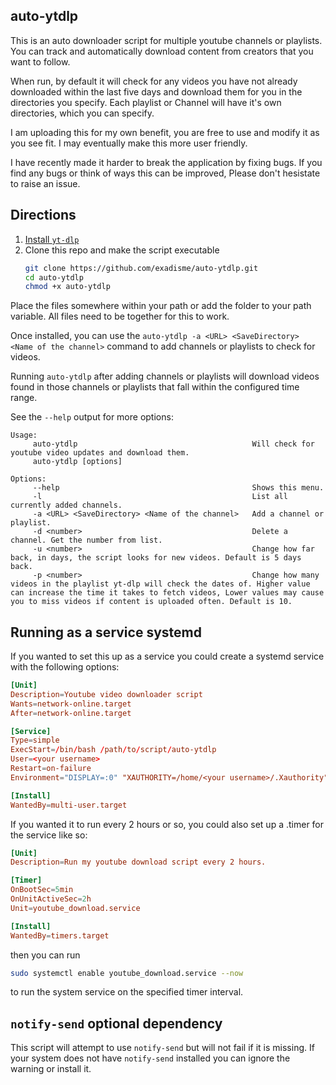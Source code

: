 ## auto-ytdlp

This is an auto downloader script for multiple youtube channels or playlists.
You can track and automatically download content from creators that you want to follow.

When run, by default it will check for any videos you have not already downloaded within the last five days and download them for you in the directories you specify. Each playlist or Channel will have it's own directories, which you can specify.

I am uploading this for my own benefit, you are free to use and modify it as you see fit.
I may eventually make this more user friendly.

I have recently made it harder to break the application by fixing bugs. If you find any bugs or think of ways this can be improved, Please don't hesistate to raise an issue.

## Directions

1. [Install `yt-dlp`](https://github.com/yt-dlp/yt-dlp#installation)
2. Clone this repo and make the script executable
   ```sh
   git clone https://github.com/exadisme/auto-ytdlp.git
   cd auto-ytdlp
   chmod +x auto-ytdlp
   ```

Place the files somewhere within your path or add the folder to your path variable. All files need to be together for this to work.

Once installed, you can use the `auto-ytdlp -a <URL> <SaveDirectory> <Name of the channel>` command to add channels or playlists to check for videos.

Running `auto-ytdlp` after adding channels or playlists will download videos found in those channels or playlists that fall within the configured time range.

See the `--help` output for more options:

```
Usage:
     auto-ytdlp                                       Will check for youtube video updates and download them.
     auto-ytdlp [options]

Options:
     --help                                           Shows this menu.
     -l                                               List all currently added channels.
     -a <URL> <SaveDirectory> <Name of the channel>   Add a channel or playlist.
     -d <number>                                      Delete a channel. Get the number from list.
     -u <number>                                      Change how far back, in days, the script looks for new videos. Default is 5 days back.
     -p <number>                                      Change how many videos in the playlist yt-dlp will check the dates of. Higher value can increase the time it takes to fetch videos, Lower values may cause you to miss videos if content is uploaded often. Default is 10.
```

## Running as a service systemd

If you wanted to set this up as a service you could create a systemd service with the following options:

```conf
[Unit]
Description=Youtube video downloader script
Wants=network-online.target
After=network-online.target

[Service]
Type=simple
ExecStart=/bin/bash /path/to/script/auto-ytdlp
User=<your username>
Restart=on-failure
Environment="DISPLAY=:0" "XAUTHORITY=/home/<your username>/.Xauthority"

[Install]
WantedBy=multi-user.target
```

If you wanted it to run every 2 hours or so, you could also set up a .timer for the service like so:

```conf
[Unit]
Description=Run my youtube download script every 2 hours.

[Timer]
OnBootSec=5min
OnUnitActiveSec=2h
Unit=youtube_download.service

[Install]
WantedBy=timers.target
```

then you can run

```sh
sudo systemctl enable youtube_download.service --now
```

to run the system service on the specified timer interval.

## `notify-send` optional dependency

This script will attempt to use `notify-send` but will not fail if it is missing. If your system does not have `notify-send` installed you can ignore the warning or install it.
